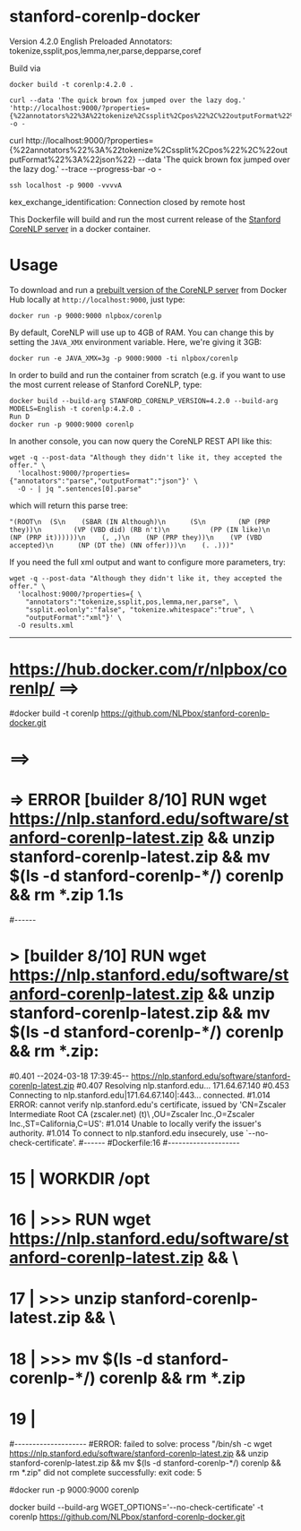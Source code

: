 stanford-corenlp-docker
=======================
Version 4.2.0
English
Preloaded Annotators: tokenize,ssplit,pos,lemma,ner,parse,depparse,coref

Build via
```
docker build -t corenlp:4.2.0 .
```
```
curl --data 'The quick brown fox jumped over the lazy dog.' 'http://localhost:9000/?properties={%22annotators%22%3A%22tokenize%2Cssplit%2Cpos%22%2C%22outputFormat%22%3A%22json%22}' -o -
```
curl http://localhost:9000/?properties={%22annotators%22%3A%22tokenize%2Cssplit%2Cpos%22%2C%22outputFormat%22%3A%22json%22} --data 'The quick brown fox jumped over the lazy dog.' --trace --progress-bar -o -


```
ssh localhost -p 9000 -vvvvA
```
kex_exchange_identification: Connection closed by remote host

This Dockerfile will build and run the most current release of the
[Stanford CoreNLP server](http://stanfordnlp.github.io/CoreNLP/corenlp-server.html) in a docker container.

Usage
=====

To download and run a [prebuilt version of the CoreNLP server](https://hub.docker.com/r/nlpbox/corenlp/)
from Docker Hub locally at ``http://localhost:9000``, just type:

```
docker run -p 9000:9000 nlpbox/corenlp
```

By default, CoreNLP will use up to 4GB of RAM. You can change this by setting
the `JAVA_XMX` environment variable. Here, we're giving it 3GB:

```
docker run -e JAVA_XMX=3g -p 9000:9000 -ti nlpbox/corenlp
```


In order to build and run the container from scratch (e.g. if you want to use the most current release of Stanford CoreNLP, type:

```
docker build --build-arg STANFORD_CORENLP_VERSION=4.2.0 --build-arg MODELS=English -t corenlp:4.2.0 .
Run D
docker run -p 9000:9000 corenlp
```

In another console, you can now query the CoreNLP REST API like this:

```
wget -q --post-data "Although they didn't like it, they accepted the offer." \
  'localhost:9000/?properties={"annotators":"parse","outputFormat":"json"}' \
  -O - | jq ".sentences[0].parse"
```

which will return this parse tree:

```
"(ROOT\n  (S\n    (SBAR (IN Although)\n      (S\n        (NP (PRP they))\n        (VP (VBD did) (RB n't)\n          (PP (IN like)\n            (NP (PRP it))))))\n    (, ,)\n    (NP (PRP they))\n    (VP (VBD accepted)\n      (NP (DT the) (NN offer)))\n    (. .)))"
```

If you need the full xml output and want to configure more parameters, try:

```
wget -q --post-data "Although they didn't like it, they accepted the offer." \
  'localhost:9000/?properties={ \
    "annotators":"tokenize,ssplit,pos,lemma,ner,parse", \
    "ssplit.eolonly":"false", "tokenize.whitespace":"true", \
    "outputFormat":"xml"}' \
  -O results.xml
```

----
# https://hub.docker.com/r/nlpbox/corenlp/ ==>
#docker build -t corenlp https://github.com/NLPbox/stanford-corenlp-docker.git
# ==>
# => ERROR [builder  8/10] RUN wget https://nlp.stanford.edu/software/stanford-corenlp-latest.zip &&     unzip stanford-corenlp-latest.zip &&     mv $(ls -d stanford-corenlp-*/) corenlp && rm *.zip                                                                                                             1.1s
#------
# > [builder  8/10] RUN wget https://nlp.stanford.edu/software/stanford-corenlp-latest.zip &&     unzip stanford-corenlp-latest.zip &&     mv $(ls -d stanford-corenlp-*/) corenlp && rm *.zip:
#0.401 --2024-03-18 17:39:45--  https://nlp.stanford.edu/software/stanford-corenlp-latest.zip
#0.407 Resolving nlp.stanford.edu... 171.64.67.140
#0.453 Connecting to nlp.stanford.edu|171.64.67.140|:443... connected.
#1.014 ERROR: cannot verify nlp.stanford.edu's certificate, issued by 'CN=Zscaler Intermediate Root CA (zscaler.net) (t)\\ ,OU=Zscaler Inc.,O=Zscaler Inc.,ST=California,C=US':
#1.014   Unable to locally verify the issuer's authority.
#1.014 To connect to nlp.stanford.edu insecurely, use `--no-check-certificate'.
#------
#Dockerfile:16
#--------------------
#  15 |     WORKDIR /opt
#  16 | >>> RUN wget https://nlp.stanford.edu/software/stanford-corenlp-latest.zip && \
#  17 | >>>     unzip stanford-corenlp-latest.zip && \
#  18 | >>>     mv $(ls -d stanford-corenlp-*/) corenlp && rm *.zip
#  19 |
#--------------------
#ERROR: failed to solve: process "/bin/sh -c wget https://nlp.stanford.edu/software/stanford-corenlp-latest.zip &&     unzip stanford-corenlp-latest.zip &&     mv $(ls -d stanford-corenlp-*/) corenlp && rm *.zip" did not complete successfully: exit code: 5

#docker run -p 9000:9000 corenlp

docker build --build-arg WGET_OPTIONS='--no-check-certificate' -t corenlp https://github.com/NLPbox/stanford-corenlp-docker.git

